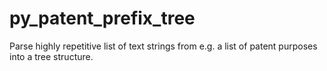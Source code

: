 # py_patent_prefix_tree
Parse highly repetitive list of text strings from e.g. a list of patent purposes into a tree structure.
